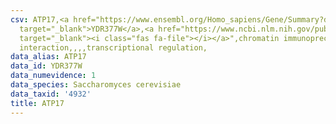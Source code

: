 ```yaml
---
csv: ATP17,<a href="https://www.ensembl.org/Homo_sapiens/Gene/Summary?db=core;g=YDR377W"
  target="_blank">YDR377W</a>,<a href="https://www.ncbi.nlm.nih.gov/pubmed/15343339"
  target="_blank"><i class="fas fa-file"></i></a>",chromatin immunoprecipitation assay,direct
  interaction,,,,transcriptional regulation,
data_alias: ATP17
data_id: YDR377W
data_numevidence: 1
data_species: Saccharomyces cerevisiae
data_taxid: '4932'
title: ATP17
---
```

